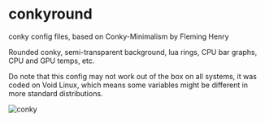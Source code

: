 # conkyround
conky config files, based on Conky-Minimalism by Fleming Henry

Rounded conky, semi-transparent background, lua rings, CPU bar graphs, CPU and GPU temps, etc.

Do note that this config may not work out of the box on all systems, it was coded on Void Linux, which means some variables might be different in more standard distributions.

![conky](https://user-images.githubusercontent.com/87580563/154405011-116f7cf8-19d7-4cba-9536-2cdab6f27150.png)
